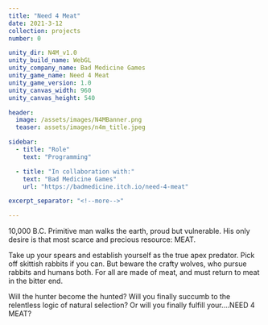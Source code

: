 ```yaml
---
title: "Need 4 Meat"
date: 2021-3-12
collection: projects
number: 0

unity_dir: N4M_v1.0
unity_build_name: WebGL
unity_company_name: Bad Medicine Games
unity_game_name: Need 4 Meat
unity_game_version: 1.0
unity_canvas_width: 960
unity_canvas_height: 540

header:
  image: /assets/images/N4MBanner.png
  teaser: assets/images/n4m_title.jpeg

sidebar:
  - title: "Role"
    text: "Programming"

  - title: "In collaboration with:"
    text: "Bad Medicine Games"
    url: "https://badmedicine.itch.io/need-4-meat"

excerpt_separator: "<!--more-->"

---
```


10,000 B.C. Primitive man walks the earth, proud but vulnerable. His only desire is that most scarce and precious resource: MEAT. <!--more-->

Take up your spears and establish yourself as the true apex predator. Pick off skittish rabbits if you can. But beware the crafty wolves, who pursue rabbits and humans both. For all are made of meat, and must return to meat in the bitter end.

Will the hunter become the hunted? Will you finally succumb to the relentless logic of natural selection? Or will you finally fulfill your….NEED 4 MEAT?